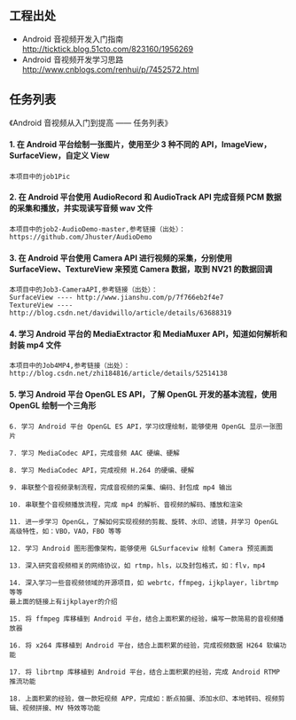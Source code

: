 ## 工程出处
* Android 音视频开发入门指南 http://ticktick.blog.51cto.com/823160/1956269
* Android 音视频开发学习思路 http://www.cnblogs.com/renhui/p/7452572.html
## 任务列表
《Android 音视频从入门到提高 —— 任务列表》

#### 1. 在 Android 平台绘制一张图片，使用至少 3 种不同的 API，ImageView，SurfaceView，自定义 View
    本项目中的job1Pic
#### 2. 在 Android 平台使用 AudioRecord 和 AudioTrack API 完成音频 PCM 数据的采集和播放，并实现读写音频 wav 文件
	本项目中的job2-AudioDemo-master,参考链接（出处）：https://github.com/Jhuster/AudioDemo

#### 3. 在 Android 平台使用 Camera API 进行视频的采集，分别使用 SurfaceView、TextureView 来预览 Camera 数据，取到 NV21 的数据回调
	本项目中的Job3-CameraAPI,参考链接（出处）：
	SurfaceView ---- http://www.jianshu.com/p/7f766eb2f4e7
	TextureView ---- http://blog.csdn.net/davidwillo/article/details/63688319

#### 4. 学习 Android 平台的 MediaExtractor 和 MediaMuxer API，知道如何解析和封装 mp4 文件
	本项目中的Job4MP4,参考链接（出处）：
	http://blog.csdn.net/zhi184816/article/details/52514138

#### 5. 学习 Android 平台 OpenGL ES API，了解 OpenGL 开发的基本流程，使用 OpenGL 绘制一个三角形

    6. 学习 Android 平台 OpenGL ES API，学习纹理绘制，能够使用 OpenGL 显示一张图片

    7. 学习 MediaCodec API，完成音频 AAC 硬编、硬解

    8. 学习 MediaCodec API，完成视频 H.264 的硬编、硬解

    9. 串联整个音视频录制流程，完成音视频的采集、编码、封包成 mp4 输出

    10. 串联整个音视频播放流程，完成 mp4 的解析、音视频的解码、播放和渲染

    11. 进一步学习 OpenGL，了解如何实现视频的剪裁、旋转、水印、滤镜，并学习 OpenGL 高级特性，如：VBO，VAO，FBO 等等

    12. 学习 Android 图形图像架构，能够使用 GLSurfaceviw 绘制 Camera 预览画面

    13. 深入研究音视频相关的网络协议，如 rtmp，hls，以及封包格式，如：flv，mp4

    14. 深入学习一些音视频领域的开源项目，如 webrtc，ffmpeg，ijkplayer，librtmp 等等
    最上面的链接上有ijkplayer的介绍

    15. 将 ffmpeg 库移植到 Android 平台，结合上面积累的经验，编写一款简易的音视频播放器

    16. 将 x264 库移植到 Android 平台，结合上面积累的经验，完成视频数据 H264 软编功能

    17. 将 librtmp 库移植到 Android 平台，结合上面积累的经验，完成 Android RTMP 推流功能

    18. 上面积累的经验，做一款短视频 APP，完成如：断点拍摄、添加水印、本地转码、视频剪辑、视频拼接、MV 特效等功能

